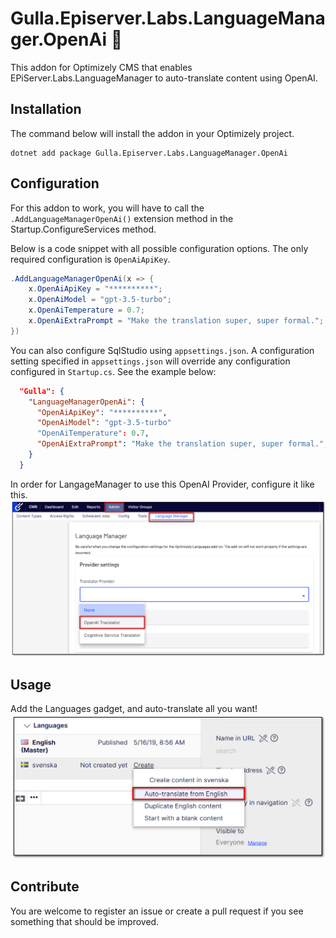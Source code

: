 # Gulla.Episerver.Labs.LanguageManager.OpenAi 🤖

This addon for Optimizely CMS that enables EPiServer.Labs.LanguageManager to auto-translate content using OpenAI.

## Installation

The command below will install the addon in your Optimizely project.

```
dotnet add package Gulla.Episerver.Labs.LanguageManager.OpenAi
```

## Configuration

For this addon to work, you will have to call the `.AddLanguageManagerOpenAi()` extension method in the Startup.ConfigureServices method.

Below is a code snippet with all possible configuration options. The only required configuration is `OpenAiApiKey`.

```csharp
.AddLanguageManagerOpenAi(x => {
    x.OpenAiApiKey = "**********";
    x.OpenAiModel = "gpt-3.5-turbo";
    x.OpenAiTemperature = 0.7;
    x.OpenAiExtraPrompt = "Make the translation super, super formal.";
})
```

You can also configure SqlStudio using `appsettings.json`. A configuration setting specified in `appsettings.json` will override any configuration configured in `Startup.cs`. See the example below:

```JSON
  "Gulla": {
    "LanguageManagerOpenAi": {
      "OpenAiApiKey": "**********",
      "OpenAiModel": "gpt-3.5-turbo"
      "OpenAiTemperature": 0.7,
      "OpenAiExtraPrompt": "Make the translation super, super formal.",
    }
  }
```

In order for LangageManager to use this OpenAI Provider, configure it like this.
![Configure translator provider](img/translator-provider.png)

## Usage

Add the Languages gadget, and auto-translate all you want!
![Auto-translate](img/auto-translate.png)

## Contribute

You are welcome to register an issue or create a pull request if you see something that should be improved.
